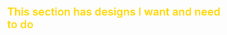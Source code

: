 <h1 style="font-size:25px; font-weight:600; color:#ffd700; position:center">This section has designs I want and need to do</h1>
